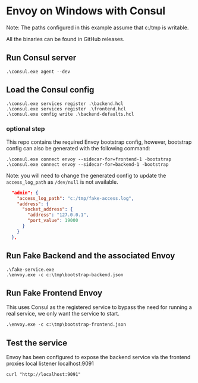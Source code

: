 # Envoy on Windows with Consul

Note: The paths configured in this example assume that c:/tmp is writable.

All the binaries can be found in GitHub releases.

## Run Consul server

```
.\consul.exe agent --dev
```

## Load the Consul config

```
.\consul.exe services register .\backend.hcl
.\consul.exe services register .\frontend.hcl
.\consul.exe config write .\backend-defaults.hcl
```

### optional step
This repo contains the required Envoy bootstrap config, however,
bootstrap config can also be generated with the following command:

```
.\consul.exe connect envoy --sidecar-for=frontend-1 -bootstrap
.\consul.exe connect envoy --sidecar-for=backend-1 -bootstrap
```

Note: you will need to change the generated config to update
the `access_log_path` as `/dev/null` is not available.

```json
  "admin": {
    "access_log_path": "c:/tmp/fake-access.log",
    "address": {
      "socket_address": {
        "address": "127.0.0.1",
        "port_value": 19000
      }
    }
  },
```

## Run Fake Backend and the associated Envoy
```
.\fake-service.exe
.\envoy.exe -c c:\tmp\bootstrap-backend.json
```

## Run Fake Frontend Envoy
This uses Consul as the registered service to 
bypass the need for running a real service, we only
want the service to start.

```
.\envoy.exe -c c:\tmp\bootstrap-frontend.json
```

## Test the service
Envoy has been configured to expose the backend service via
the frontend proxies local listener localhost:9091

```
curl "http://localhost:9091"
```